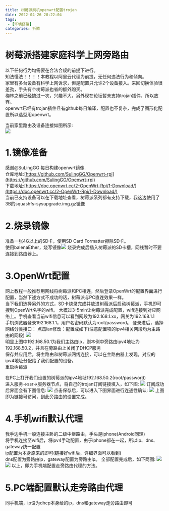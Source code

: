 ```yaml
---
title: 树莓派刷机openwrt配置trojan
date: 2022-04-26 20:22:04
tags:
 - [环境搭建]
categories: 折腾
---
```

# 树莓派搭建家庭科学上网旁路由
以下任何行为均需要在合法合规的前提下进行。</br>
知法懂法！！！！本教程以阿里云代理为前提，无任何违法行为和倾向。</br>
家里有多台设备有科学上网诉求，但是配置只允许2个设备接入。来回切换体验很差劲，手头有个树莓派也省的额外购买。</br>
梅林之前已经搞过一次，兴趣不大，另外现在论坛暂未支持trojan插件，所以放弃。</br>
openwrt已经有trojan插件且有github每日编译，配置也不复杂，完成了图形化配置所以选型用openwrt。</br>

当前家里路由及设备连接如图所示:</br>
![](https://cdn.jsdelivr.net/gh/Han-Jiangtao/picgo/img/family_route_demo.png)

# 1.镜像准备
感谢@SuLingGG 每日构建openwrt镜像.</br>
仓库地址:[https://github.com/SulingGG/Openwrt-rpi](https://github.com/SulingGG/Openwrt-rpi)</br>
下载地址:[https://doc.openwrt.cc/2-OpenWrt-Rpi/1-Download/](https://doc.openwrt.cc/2-OpenWrt-Rpi/1-Download/)</br>
当前已支持设备可以在下载地址查看，树莓派系列都有支持下载，我这边使用了3B的squashfs-sysupgrade.img.gz镜像</br>

# 2.烧录镜像
准备一张4G以上的SD卡，使用SD Card Formatter擦除SD卡。</br>
使用balenaEther，烧写镜像![](https://cdn.jsdelivr.net/gh/Han-Jiangtao/picgo/img/balenaEther_flash.png)
烧录完成后插入树莓派的SD卡槽，网线暂时不要连接到路由器上。</br>

# 3.OpenWrt配置
网上教程一般推荐用网线将树莓派和PC相连，然后登录OpenWrt的配置界面进行配置，当然下述方式不成功的话，树莓派与PC直连效果一样。</br>
当下我们选择另外的方式，SD卡烧录完成并放进树莓派后启动树莓派，手机即可搜到OpenWrt名字的wifi。
大概过3-5min让树莓派完成配置，wifi连接到对应网络上。手机查看当前wifi信息可以看到网段为192.168.1.xx，网关为192.168.1.1</br>
手机浏览器登录192.168.1.1，用户名密码默认为root/password。
登录进后，选择网络分类接口：
点击lan修改：配置成如下(注意配置项的ipv4相关网段均为主路由的网段)
![](https://cdn.jsdelivr.net/gh/Han-Jiangtao/picgo/img/openwrt_network_interface.jpeg)</br>
明显上图中192.168.50.1为我们主路由ip，则本例中旁路由ipv4地址为192.168.50.2，并且在旁路由上关闭了DHCP服务</br>
保存并应用后，将主路由和树莓派网线连接，可以在主路由器上发现，对应的ipv4地址分配给了我们配置的设备。</br>
重启树莓派</br>

在PC上打开我们设置的树莓派的ipv4地址192.168.50.2(root/password)</br>
进入服务->ssr->服务器节点，将自己的trojan订阅链接填入，如下图:
![](https://cdn.jsdelivr.net/gh/Han-Jiangtao/picgo/img/openwrt_ssr_server_url.jpeg)
订阅成功后界面会有下图信息:
![](https://cdn.jsdelivr.net/gh/Han-Jiangtao/picgo/img/openwrt_success_add_ssr_server.jpeg)
点击保存后，可以进入下图界面进行连通性确认:
![](https://cdn.jsdelivr.net/gh/Han-Jiangtao/picgo/img/openwrt_trojan_connect_success.jpeg)
上图即为链接可访问，到此旁路由的设置完成。

# 4.手机wifi默认代理
我手边手机一般连接主卧的二级中继路由，手头是iphone(Android同理)</br>
将手机连接至wifi后，将ipv4手动配置，由于iphone都在一起，所以ip、dns、gateway统一配置</br>
ip配置为本身原来的即可(链接好wifi后，详细界面可以看到)</br>
dns配置为旁路由ip，gateway配置为旁路由ip。
全部配置完成后，如下两图:
![](https://cdn.jsdelivr.net/gh/Han-Jiangtao/picgo/img/openwrt_iphone_ipv4.jpg)
![](https://cdn.jsdelivr.net/gh/Han-Jiangtao/picgo/img/openwrt_iphone_dns.jpg)
以上，即为手机端配置走旁路由代理的方法。

# 5.PC端配置默认走旁路由代理
同手机端，ip设为dhcp本身给的ip，dns和gateway走旁路由即可
